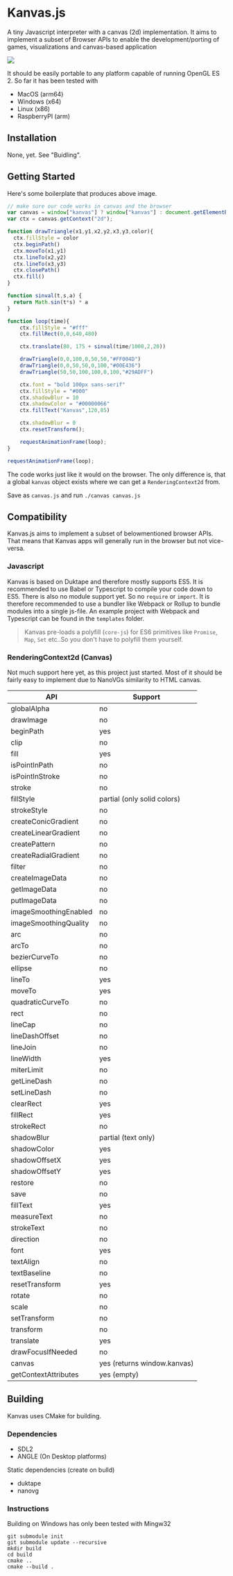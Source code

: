 # Kanvas.js

A tiny Javascript interpreter with a canvas (2d) implementation. It aims to implement a subset of Browser APIs to enable the development/porting of games, visualizations and canvas-based application

![](2022-08-28-09-26-35.png)

It should be easily portable to any platform capable of running OpenGL ES 2. So far it has been tested with

* MacOS (arm64)
* Windows (x64)
* Linux (x86)
* RaspberryPI (arm)

## Installation

None, yet. See "Buidling".

## Getting Started

Here's some boilerplate that produces above image. 
```javascript
// make sure our code works in canvas and the browser
var canvas = window["kanvas"] ? window["kanvas"] : document.getElementById("canvas")
var ctx = canvas.getContext("2d");

function drawTriangle(x1,y1,x2,y2,x3,y3,color){
  ctx.fillStyle = color
  ctx.beginPath()
  ctx.moveTo(x1,y1)
  ctx.lineTo(x2,y2)
  ctx.lineTo(x3,y3)
  ctx.closePath()
  ctx.fill()
}

function sinval(t,s,a) {
  return Math.sin(t*s) * a
} 

function loop(time){
    ctx.fillStyle = "#fff"
    ctx.fillRect(0,0,640,480)

    ctx.translate(80, 175 + sinval(time/1000,2,20))

    drawTriangle(0,0,100,0,50,50,"#FF004D")
    drawTriangle(0,0,50,50,0,100,"#00E436")
    drawTriangle(50,50,100,100,0,100,"#29ADFF")

    ctx.font = "bold 100px sans-serif"
    ctx.fillStyle = "#000"
    ctx.shadowBlur = 10
    ctx.shadowColor = "#00000066"
    ctx.fillText("Kanvas",120,85)

    ctx.shadowBlur = 0
    ctx.resetTransform();

    requestAnimationFrame(loop);
}

requestAnimationFrame(loop);
```
The code works just like it would on the browser. The only difference is, that a global `kanvas` object exists where we can get a `RenderingContext2d` from.

Save as `canvas.js` and run `./canvas canvas.js`

## Compatibility

Kanvas.js aims to implement a subset of belowmentioned browser APIs. That means that Kanvas apps will generally run in the browser but not vice-versa.

### Javascript

Kanvas is based on Duktape and therefore mostly supports ES5. It is recommended to use Babel or Typescript to compile your code down to ES5. There is also no module support yet. So no `require` or `import`. It is therefore recommended to use a bundler like Webpack or Rollup to bundle modules into a single js-file. An example project with Webpack and Typescript can be found in the `templates` folder. 

> Kanvas pre-loads a polyfill (`core-js`) for ES6 primitives like `Promise`, `Map`, `Set` etc..So you don't have to polyfill them yourself.

### RenderingContext2d (Canvas)

Not much support here yet, as this project just started. Most of it should be fairly easy to implement due to NanoVGs similarity to HTML canvas.

|API|Support| 
|---|---|
|globalAlpha|       no|
|drawImage|         no|
|beginPath|         yes|
|clip|              no|
|fill|              yes|
|isPointInPath|     no|
|isPointInStroke|   no|
|stroke|            no|
|fillStyle|         partial (only solid colors)|
|strokeStyle|       no|
|createConicGradient|no|
|createLinearGradient|no|
|createPattern|     no|
|createRadialGradient|no|
|filter|            no|
|createImageData|   no|
|getImageData|      no|
|putImageData|      no|
|imageSmoothingEnabled|no|
|imageSmoothingQuality|no|
|arc|               no|
|arcTo|             no|
|bezierCurveTo|     no|
|ellipse|           no|
|lineTo|            yes|
|moveTo|            yes|
|quadraticCurveTo|  no|
|rect|              no|
|lineCap|           no|
|lineDashOffset|    no|
|lineJoin|          no|
|lineWidth|         yes|
|miterLimit|        no|
|getLineDash|       no|
|setLineDash|       no|
|clearRect|         yes|
|fillRect|          yes|
|strokeRect|        no|
|shadowBlur|        partial (text only)|
|shadowColor|       yes|
|shadowOffsetX|     yes|
|shadowOffsetY|     yes|
|restore|           no|
|save|              no|
|fillText|          yes|
|measureText|       no|
|strokeText|        no|
|direction|         no|
|font|              yes|
|textAlign|         no|
|textBaseline|      no|
|resetTransform|    yes|
|rotate|            no|
|scale|             no|
|setTransform|      no|
|transform|         no|
|translate|         yes|
|drawFocusIfNeeded| no|
|canvas|            yes (returns window.kanvas)|
|getContextAttributes|yes (empty)|


## Building

Kanvas uses CMake for building.

### Dependencies

* SDL2
* ANGLE (On Desktop platforms)

Static dependencies (create on bulld)
* duktape
* nanovg

### Instructions

Building on Windows has only been tested with Mingw32

```
git submodule init
git submodule update --recursive
mkdir build
cd build
cmake ..
cmake --build .
```

